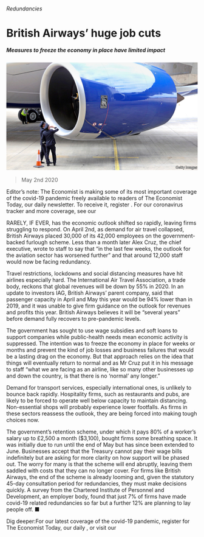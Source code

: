 ###### Redundancies

# British Airways’ huge job cuts 

##### Measures to freeze the economy in place have limited impact 

![image](images/20200502_BRP003_0.jpg) 

> May 2nd 2020 

Editor’s note: The Economist is making some of its most important coverage of the covid-19 pandemic freely available to readers of The Economist Today, our daily newsletter. To receive it, register . For our coronavirus tracker and more coverage, see our 

RARELY, IF EVER, has the economic outlook shifted so rapidly, leaving firms struggling to respond. On April 2nd, as demand for air travel collapsed, British Airways placed 30,000 of its 42,000 employees on the government-backed furlough scheme. Less than a month later Alex Cruz, the chief executive, wrote to staff to say that “in the last few weeks, the outlook for the aviation sector has worsened further” and that around 12,000 staff would now be facing redundancy.

Travel restrictions, lockdowns and social distancing measures have hit airlines especially hard. The International Air Travel Association, a trade body, reckons that global revenues will be down by 55% in 2020. In an update to investors IAG, British Airways’ parent company, said that passenger capacity in April and May this year would be 94% lower than in 2019, and it was unable to give firm guidance on the outlook for revenues and profits this year. British Airways believes it will be “several years” before demand fully recovers to pre-pandemic levels.


The government has sought to use wage subsidies and soft loans to support companies while public-health needs mean economic activity is suppressed. The intention was to freeze the economy in place for weeks or months and prevent the kind of job losses and business failures that would be a lasting drag on the economy. But that approach relies on the idea that things will eventually return to normal and as Mr Cruz put it in his message to staff “what we are facing as an airline, like so many other businesses up and down the country, is that there is no ‘normal’ any longer.”

Demand for transport services, especially international ones, is unlikely to bounce back rapidly. Hospitality firms, such as restaurants and pubs, are likely to be forced to operate well below capacity to maintain distancing. Non-essential shops will probably experience lower footfalls. As firms in these sectors reassess the outlook, they are being forced into making tough choices now.

The government’s retention scheme, under which it pays 80% of a worker’s salary up to £2,500 a month ($3,100), bought firms some breathing space. It was initially due to run until the end of May but has since been extended to June. Businesses accept that the Treasury cannot pay their wage bills indefinitely but are asking for more clarity on how support will be phased out. The worry for many is that the scheme will end abruptly, leaving them saddled with costs that they can no longer cover. For firms like British Airways, the end of the scheme is already looming and, given the statutory 45-day consultation period for redundancies, they must make decisions quickly. A survey from the Chartered Institute of Personnel and Development, an employer body, found that just 7% of firms have made covid-19 related redundancies so far but a further 12% are planning to lay people off. ■

Dig deeper:For our latest coverage of the covid-19 pandemic, register for The Economist Today, our daily , or visit our 

